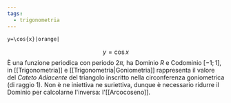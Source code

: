 ```yaml
---
tags:
  - trigonometria
---
```

```desmos-graph
y=\cos{x}|orange|
```
$$y=\cos{x}$$
È una funzione periodica con periodo $2\pi$, ha Dominio $R$ e Codominio $[-1;1]$, in [[Trigonometria]] e [[Trigonometria|Goniometria]] rappresenta il valore del *Cateto Adiacente* del triangolo inscritto nella circonferenza goniometrica (di raggio 1).
Non è ne iniettiva ne suriettiva, dunque è necessario ridurre il Dominio per calcolarne l'inversa: l'[[Arcocoseno]].
